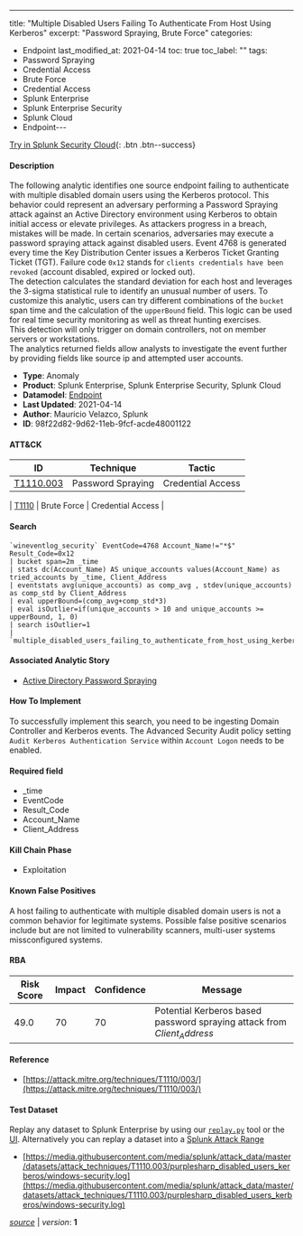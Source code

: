 ---
title: "Multiple Disabled Users Failing To Authenticate From Host Using Kerberos"
excerpt: "Password Spraying, Brute Force"
categories:
  - Endpoint
last_modified_at: 2021-04-14
toc: true
toc_label: ""
tags:
  - Password Spraying
  - Credential Access
  - Brute Force
  - Credential Access
  - Splunk Enterprise
  - Splunk Enterprise Security
  - Splunk Cloud
  - Endpoint---



[Try in Splunk Security Cloud](https://www.splunk.com/en_us/cyber-security.html){: .btn .btn--success}

#### Description

The following analytic identifies one source endpoint failing to authenticate with multiple disabled domain users using the Kerberos protocol. This behavior could represent an adversary performing a Password Spraying attack against an Active Directory environment using Kerberos to obtain initial access or elevate privileges. As attackers progress in a breach, mistakes will be made. In certain scenarios, adversaries may execute a password spraying attack against disabled users. Event 4768 is generated every time the Key Distribution Center issues a Kerberos Ticket Granting Ticket (TGT). Failure code `0x12` stands for `clients credentials have been revoked` (account disabled, expired or locked out).\
The detection calculates the standard deviation for each host and leverages the 3-sigma statistical rule to identify an unusual number of users. To customize this analytic, users can try different combinations of the `bucket` span time and the calculation of the `upperBound` field. This logic can be used for real time security monitoring as well as threat hunting exercises.\
This detection will only trigger on domain controllers, not on member servers or workstations.\
The analytics returned fields allow analysts to investigate the event further by providing fields like source ip and attempted user accounts.

- **Type**: Anomaly
- **Product**: Splunk Enterprise, Splunk Enterprise Security, Splunk Cloud
- **Datamodel**: [Endpoint](https://docs.splunk.com/Documentation/CIM/latest/User/Endpoint)
- **Last Updated**: 2021-04-14
- **Author**: Mauricio Velazco, Splunk
- **ID**: 98f22d82-9d62-11eb-9fcf-acde48001122


#### ATT&CK

| ID          | Technique   | Tactic         |
| ----------- | ----------- |--------------- |
| [T1110.003](https://attack.mitre.org/techniques/T1110/003/) | Password Spraying | Credential Access |



| [T1110](https://attack.mitre.org/techniques/T1110/) | Brute Force | Credential Access |





#### Search

```
`wineventlog_security` EventCode=4768 Account_Name!="*$" Result_Code=0x12 
| bucket span=2m _time 
| stats dc(Account_Name) AS unique_accounts values(Account_Name) as tried_accounts by _time, Client_Address 
| eventstats avg(unique_accounts) as comp_avg , stdev(unique_accounts) as comp_std by Client_Address 
| eval upperBound=(comp_avg+comp_std*3) 
| eval isOutlier=if(unique_accounts > 10 and unique_accounts >= upperBound, 1, 0) 
| search isOutlier=1 
| `multiple_disabled_users_failing_to_authenticate_from_host_using_kerberos_filter` 
```

#### Associated Analytic Story
* [Active Directory Password Spraying](/stories/active_directory_password_spraying)


#### How To Implement
To successfully implement this search, you need to be ingesting Domain Controller and Kerberos events. The Advanced Security Audit policy setting `Audit Kerberos Authentication Service` within `Account Logon` needs to be enabled.

#### Required field
* _time
* EventCode
* Result_Code
* Account_Name
* Client_Address


#### Kill Chain Phase
* Exploitation


#### Known False Positives
A host failing to authenticate with multiple disabled domain users is not a common behavior for legitimate systems. Possible false positive scenarios include but are not limited to vulnerability scanners, multi-user systems missconfigured systems.


#### RBA

| Risk Score  | Impact      | Confidence   | Message      |
| ----------- | ----------- |--------------|--------------|
| 49.0 | 70 | 70 | Potential Kerberos based password spraying attack from $Client_Address$ |




#### Reference

* [https://attack.mitre.org/techniques/T1110/003/](https://attack.mitre.org/techniques/T1110/003/)



#### Test Dataset
Replay any dataset to Splunk Enterprise by using our [`replay.py`](https://github.com/splunk/attack_data#using-replaypy) tool or the [UI](https://github.com/splunk/attack_data#using-ui).
Alternatively you can replay a dataset into a [Splunk Attack Range](https://github.com/splunk/attack_range#replay-dumps-into-attack-range-splunk-server)

* [https://media.githubusercontent.com/media/splunk/attack_data/master/datasets/attack_techniques/T1110.003/purplesharp_disabled_users_kerberos/windows-security.log](https://media.githubusercontent.com/media/splunk/attack_data/master/datasets/attack_techniques/T1110.003/purplesharp_disabled_users_kerberos/windows-security.log)


[*source*](https://github.com/splunk/security_content/tree/develop/detections/endpoint/multiple_disabled_users_failing_to_authenticate_from_host_using_kerberos.yml) \| *version*: **1**